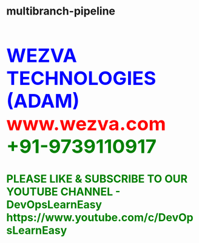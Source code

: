 # multibranch-pipeline

<html><body><h1 style="font-size:50px;color:blue;">WEZVA TECHNOLOGIES (ADAM) <br> <font style="color:red;"> www.wezva.com <br> <font style="color:green;"> +91-9739110917 </h1>
<h1> PLEASE LIKE & SUBSCRIBE TO OUR YOUTUBE CHANNEL - DevOpsLearnEasy
    https://www.youtube.com/c/DevOpsLearnEasy </h1> </body></html>
              
